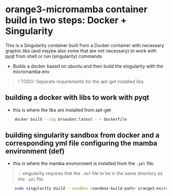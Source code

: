 # orange3-micromamba container build in two steps: Docker + Singularity

This is a Singularity container built from a Docker container with necessary graphic libs (and maybe also some that are not necessary) to work with pyqt from shell or run (singularity) commands

- Builds a docker based on ubuntu and then build the singularity with the micromamba env

> ! TODO: Separate requirements for the apt-get installed libs

## building a docker with libs to work with pyqt

- this is where the libs are installed from apt-get

```bash
    docker build --tag brnoubnt:latest - < Dockerfile
```

## building singularity sandbox from docker and a corresponding yml file configuring the mamba environment (def)

- this is where the mamba environment is installed from the `.yml` file.

> 💡 singularity requires that the `.def` file to be in the same directory as the `.yml` file.

```bash
    sudo singularity build --sandbox <sandbox-build-path> orange3-micromamba.def
```

